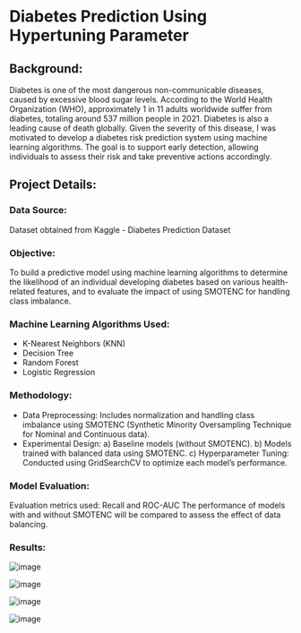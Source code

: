 # Diabetes Prediction Using Hypertuning Parameter

## Background:
Diabetes is one of the most dangerous non-communicable diseases, caused by excessive blood sugar levels. According to the World Health Organization (WHO), approximately 1 in 11 adults worldwide suffer from diabetes, totaling around 537 million people in 2021. Diabetes is also a leading cause of death globally.
Given the severity of this disease, I was motivated to develop a diabetes risk prediction system using machine learning algorithms. The goal is to support early detection, allowing individuals to assess their risk and take preventive actions accordingly.

## Project Details:

### Data Source:
Dataset obtained from Kaggle - Diabetes Prediction Dataset

### Objective:
To build a predictive model using machine learning algorithms to determine the likelihood of an individual developing diabetes based on various health-related features, and to evaluate the impact of using SMOTENC for handling class imbalance.

### Machine Learning Algorithms Used:
- K-Nearest Neighbors (KNN)
- Decision Tree
- Random Forest
- Logistic Regression

### Methodology:
- Data Preprocessing: Includes normalization and handling class imbalance using SMOTENC (Synthetic Minority Oversampling Technique for Nominal and Continuous data).
- Experimental Design:
a) Baseline models (without SMOTENC).
b) Models trained with balanced data using SMOTENC.
c) Hyperparameter Tuning: Conducted using GridSearchCV to optimize each model’s performance.

### Model Evaluation:
Evaluation metrics used: Recall and ROC-AUC
The performance of models with and without SMOTENC will be compared to assess the effect of data balancing.

### Results:
![image](https://github.com/user-attachments/assets/d27a8b4e-976b-4033-aa48-942a5ab53caf)

![image](https://github.com/user-attachments/assets/77353f28-a26d-4038-9bcb-f96d8f6a16bc)

![image](https://github.com/user-attachments/assets/f804c528-c0c8-4e98-bb82-abafcd5233e9)

![image](https://github.com/user-attachments/assets/3fa98324-ecb5-42aa-a9b4-51741368869f)


